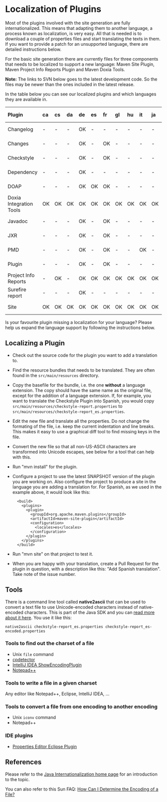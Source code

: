 <!--
Licensed to the Apache Software Foundation (ASF) under one
or more contributor license agreements.  See the NOTICE file
distributed with this work for additional information
regarding copyright ownership.  The ASF licenses this file
to you under the Apache License, Version 2.0 (the
"License"); you may not use this file except in compliance
with the License.  You may obtain a copy of the License at

http://www.apache.org/licenses/LICENSE-2.0

Unless required by applicable law or agreed to in writing,
software distributed under the License is distributed on an
"AS IS" BASIS, WITHOUT WARRANTIES OR CONDITIONS OF ANY
KIND, either express or implied.  See the License for the
specific language governing permissions and limitations
under the License.
-->

# Localization of Plugins

Most of the plugins involved with the site generation are fully internationalized. This means that adapting them to another language, a process known as localization, is very easy. All that is needed is to download a couple of properties files and start translating the texts in them. If you want to provide a patch for an unsupported language, there are detailed instructions below.

For the basic site generation there are currently files for three components that needs to be localized to support a new language: Maven Site Plugin, Maven Project Info Reports Plugin and Maven Doxia Tools.

**Note:** The links to SVN below goes to the latest development code. So the files may be newer than the ones included in the latest release.

In the table below you can see our localized plugins and which languages they are available in.

| Plugin                  | ca | cs | da | de | es | fr | gl | hu | it | ja | ko | lt | nl | no | pl | pt | pt\_BR | ru | sk | sv | tr | zh\_CN | zh\_TW | l10n report                                                                | SVN                                                                                                                   |
|:------------------------|:---|:---|:---|:---|:---|:---|:---|:---|:---|:---|:---|:---|:---|:---|:---|:---|:-------|:---|:---|:---|:---|:-------|:-------|:---------------------------------------------------------------------------|:----------------------------------------------------------------------------------------------------------------------|
| Changelog               | \- | \- | \- | OK | \- | \- | \- | \- | \- | \- | \- | \- | \- | \- | \- | \- | \-     | \- | \- | OK | \- | \-     | \-     | [l10n report](/plugins/maven-changelog-plugin/l10n-status.html)            | [SVN](https://svn.apache.org/repos/asf/maven/plugins/trunk/maven-changelog-plugin/src/main/resources/)                |
| Changes                 | \- | \- | \- | OK | \- | OK | \- | \- | \- | \- | \- | \- | \- | \- | \- | \- | OK     | \- | \- | OK | \- | \-     | \-     | [l10n report](/plugins/maven-changes-plugin/l10n-status.html)              | [SVN](https://svn.apache.org/repos/asf/maven/plugins/trunk/maven-changes-plugin/src/main/resources/)                  |
| Checkstyle              | \- | \- | \- | OK | \- | OK | \- | \- | \- | \- | \- | \- | \- | \- | \- | \- | OK     | \- | \- | OK | \- | \-     | \-     | [l10n report](/plugins/maven-checkstyle-plugin/l10n-status.html)           | [SVN](https://svn.apache.org/repos/asf/maven/plugins/trunk/maven-checkstyle-plugin/src/main/resources/)               |
| Dependency              | \- | \- | \- | OK | \- | \- | \- | \- | \- | \- | \- | \- | \- | \- | \- | \- | OK     | \- | \- | OK | \- | \-     | \-     | [l10n report](/plugins/maven-dependency-plugin/l10n-status.html)           | [SVN](https://svn.apache.org/repos/asf/maven/plugins/trunk/maven-dependency-plugin/src/main/resources/)               |
| DOAP                    | \- | \- | \- | OK | OK | OK | \- | \- | \- | \- | \- | \- | \- | \- | \- | \- | \-     | \- | \- | \- | \- | \-     | \-     | [l10n report](/plugins/maven-doap-plugin/l10n-status.html)                 | [SVN](https://svn.apache.org/repos/asf/maven/plugins/trunk/maven-doap-plugin/src/main/resources/)                     |
| Doxia Integration Tools | OK | OK | OK | OK | OK | OK | OK | OK | OK | OK | OK | OK | OK | OK | OK | OK | OK     | OK | OK | OK | OK | OK     | OK     | [l10n report](/doxia/doxia-tools/doxia-integration-tools/l10n-status.html) | [SVN](https://svn.apache.org/repos/asf/maven/doxia/doxia-sitetools/trunk/doxia-integration-tools/src/main/resources/) |
| Javadoc                 | \- | \- | \- | OK | \- | OK | \- | \- | \- | \- | \- | \- | OK | \- | \- | \- | \-     | \- | \- | OK | \- | \-     | \-     | [l10n report](/plugins/maven-javadoc-plugin/l10n-status.html)              | [SVN](https://svn.apache.org/repos/asf/maven/plugins/trunk/maven-javadoc-plugin/src/main/resources/)                  |
| JXR                     | \- | \- | \- | OK | \- | OK | \- | \- | \- | \- | \- | \- | \- | \- | \- | \- | \-     | \- | \- | OK | \- | \-     | \-     | [l10n report](/plugins/maven-jxr-plugin/l10n-status.html)                  | [SVN](https://svn.apache.org/repos/asf/maven/jxr/trunk/maven-jxr-plugin/src/main/resources/)                          |
| PMD                     | \- | \- | \- | OK | \- | OK | \- | \- | OK | \- | \- | \- | OK | \- | \- | \- | OK     | \- | \- | OK | \- | \-     | \-     | [l10n report](/plugins/maven-pmd-plugin/l10n-status.html)                  | [SVN](https://svn.apache.org/repos/asf/maven/plugins/trunk/maven-pmd-plugin/src/main/resources/)                      |
| Plugin                  | \- | \- | \- | OK | \- | OK | \- | \- | \- | \- | \- | \- | \- | \- | \- | \- | \-     | \- | \- | OK | \- | \-     | \-     | [l10n report](/plugins/maven-plugin-plugin/l10n-status.html)               | [SVN](https://svn.apache.org/repos/asf/maven/plugin-tools/trunk/maven-plugin-plugin/src/main/resources/)              |
| Project Info Reports    | \- | OK | \- | OK | OK | OK | OK | OK | OK | OK | OK | OK | OK | OK | OK | OK | OK     | OK | OK | OK | OK | OK     | OK     | [l10n report](/plugins/maven-project-info-reports-plugin/l10n-status.html) | [SVN](https://svn.apache.org/repos/asf/maven/plugins/trunk/maven-project-info-reports-plugin/src/main/resources/)     |
| Surefire report         | \- | \- | \- | OK | \- | \- | \- | \- | \- | \- | \- | \- | \- | \- | \- | \- | \-     | \- | \- | OK | \- | \-     | \-     | [l10n report](/plugins/maven-surefire-report-plugin/l10n-status.html)      | [SVN](https://svn.apache.org/repos/asf/maven/surefire/trunk/maven-surefire-report-plugin/src/main/resources/)         |
| Site                    | OK | OK | OK | OK | OK | OK | OK | OK | OK | OK | OK | OK | OK | OK | OK | OK | OK     | OK | OK | OK | OK | OK     | OK     | [l10n report](/plugins/maven-site-plugin/l10n-status.html)                 | [SVN](https://svn.apache.org/repos/asf/maven/plugins/trunk/maven-site-plugin/src/main/resources/)                     |

Is your favourite plugin missing a localization for your language? Please help us expand the language support by following the instructions below.

## Localizing a Plugin

- Check out the source code for the plugin you want to add a translation to.
- Find the resource bundles that needs to be translated. They are often found in the `src/main/resources` directory.
- Copy the basefile for the bundle, i.e. the one **without** a language extension. The copy should have the same name as the original file, except for the addition of a language extension. If, for example, you want to translate the Checkstyle Plugin into Spanish, you would copy `src/main/resources/checkstyle-report.properties` to `src/main/resources/checkstyle-report_es.properties`.
- Edit the new file and translate all the properties. Do not change the formating of the file, i.e. keep the current indentation and line breaks. This makes it easy to use a graphical diff tool to find missing keys in the file.
- Convert the new file so that all non-US-ASCII characters are transformed into Unicode escapes, see below for a tool that can help with this.
- Run "mvn install" for the plugin.
- Configure a project to use the latest SNAPSHOT version of the plugin you are working on. Also configure the project to produce a site in the language you are adding a translation for. For Spanish, as we used in the example above, it would look like this:

  ```unknown
    <build>
      <plugins>
        <plugin>
          <groupId>org.apache.maven.plugins</groupId>
          <artifactId>maven-site-plugin</artifactId>
          <configuration>
            <locales>es</locales>
          </configuration>
        </plugin>
      </plugins>
    </build>

  ```
- Run "mvn site" on that project to test it.
- When you are happy with your translation, create a Pull Request for the plugin in question, with a description like this: "Add Spanish translation". Take note of the issue number.

## Tools

There is a command line tool called **native2ascii** that can be used to convert a text file to use Unicode-encoded characters instead of native-encoded characters. This is part of the Java SDK and you can [read more about it here](http://java.sun.com/j2se/1.5.0/docs/tooldocs/windows/native2ascii.html). You use it like this:

```
native2ascii checkstyle-report_es.properties checkstyle-report_es-encoded.properties
```

### Tools to find out the charset of a file

- Unix `file` command
- [cpdetector](http://cpdetector.sourceforge.net/)
- [IntelliJ IDEA ShowEncodingPlugin](http://plugins.intellij.net/plugin/?id=24)
- [Notepad++](http://notepad-plus.sourceforge.net/)

### Tools to write a file in a given charset

Any editor like Notepad++, Eclipse, IntelliJ IDEA, ...

### Tools to convert a file from one encoding to another encoding

- Unix `iconv` command
- Notepad++

### IDE plugins

- [Properties Editor Eclipse Plugin](http://propedit.sourceforge.jp/index_en.html)

## References

Please refer to the [Java Internationalization home page](http://java.sun.com/javase/technologies/core/basic/intl/) for an introduction to the topic.

You can also refer to this Sun FAQ: [How Can I Determine the Encoding of a File?](http://developers.sun.com/global/technology/standards/reference/faqs/determining-file-encoding.html)

